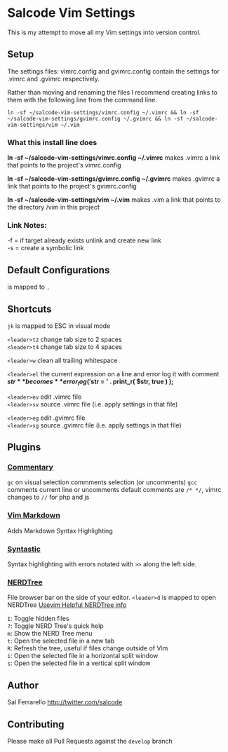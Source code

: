 Salcode Vim Settings
====================
This is my attempt to move all my Vim settings into version control.

Setup
-----
The settings files: vimrc.config and gvimrc.config contain the
settings for .vimrc and .gvimrc respectively.

Rather than moving and renaming the files I recommend creating
links to them with the following line from the command line.

`ln -sf ~/salcode-vim-settings/vimrc.config ~/.vimrc && ln -sf ~/salcode-vim-settings/gvimrc.config ~/.gvimrc && ln -sf ~/salcode-vim-settings/vim ~/.vim`

### What this install line does
**ln -sf ~/salcode-vim-settings/vimrc.config ~/.vimrc**
makes .vimrc a link that points to the project's vimrc.config

**ln -sf ~/salcode-vim-settings/gvimrc.config ~/.gvimrc**
makes .gvimrc a link that points to the project's gvimrc.config

**ln -sf ~/salcode-vim-settings/vim ~/.vim**
makes .vim a link that points to the directory /vim in this project

### Link Notes:
-f = if target already exists unlink and create new link  
-s = create a symbolic link

Default Configurations
----------------------
<leader> is mapped to `,`

Shortcuts
---------
`jk` is mapped to ESC in visual mode

`<leader>t2` change tab size to 2 spaces  
`<leader>t4` change tab size to 4 spaces

`<leader>w` clean all trailing whitespace

`<leader>el` the current expression on a line and error log it with comment  
**$str** becomes **error_log( '$str = ' . print_r( $str, true ) );**

`<leader>ev` edit .vimrc file  
`<leader>sv` source .vimrc file (i.e. apply settings in that file)

`<leader>eg` edit .gvimrc file  
`<leader>sg` source .gvimrc file (i.e. apply settings in that file)

Plugins
-------

### [Commentary](https://github.com/tpope/vim-commentary)
`gc` on visual selection commments selection (or uncomments)
`gcc` comments current line or uncomments
default comments are `/* */`, vimrc changes to `//` for php and js

### [Vim Markdown](https://github.com/plasticboy/vim-markdown)
Adds Markdown Syntax Highlighting

### [Syntastic](https://github.com/scrooloose/syntastic)
Syntax highlighting with errors notated with `>>` along the left side.

### [NERDTree](https://github.com/scrooloose/nerdtree)
File browser bar on the side of your editor.
`<leader>d` is mapped to open NERDTree
[Usevim Helpful NERDTree info](http://usevim.com/2012/07/18/nerdtree/)

`I`: Toggle hidden files  
`?`: Toggle NERD Tree's quick help  
`m`: Show the NERD Tree menu  
`t`: Open the selected file in a new tab  
`R`: Refresh the tree, useful if files change outside of Vim  
`i`: Open the selected file in a horizontal split window  
`s`: Open the selected file in a vertical split window  


Author
------
Sal Ferrarello
http://twitter.com/salcode

Contributing
------------
Please make all Pull Requests against the `develop` branch
